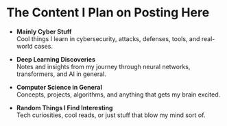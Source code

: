 # The Content I Plan on Posting Here

- **Mainly Cyber Stuff**  
  Cool things I learn in cybersecurity, attacks, defenses, tools, and real-world cases.

- **Deep Learning Discoveries**  
  Notes and insights from my journey through neural networks, transformers, and AI in general.

- **Computer Science in General**  
  Concepts, projects, algorithms, and anything that gets my brain excited.

- **Random Things I Find Interesting**  
  Tech curiosities, cool reads, or just stuff that blow my mind sort of.
